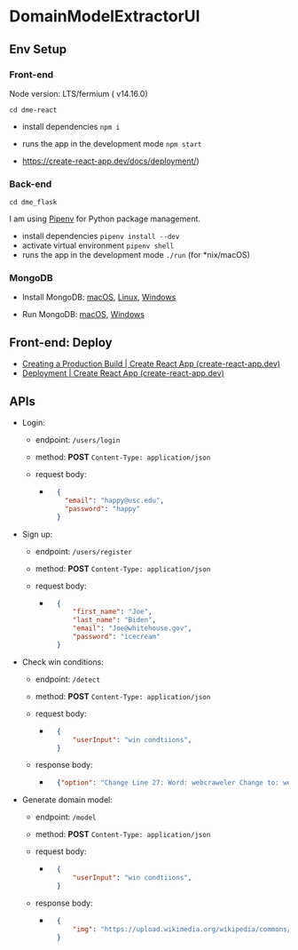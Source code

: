# DomainModelExtractorUI




## Env Setup
### Front-end

Node version: LTS/fermium ( v14.16.0)

```
cd dme-react
```

- install dependencies `npm i`
- runs the app in the development mode `npm start`

- https://create-react-app.dev/docs/deployment/)

### Back-end

```
cd dme_flask
```

I am using [Pipenv](https://github.com/pypa/pipenv) for Python package management.  

- install dependencies `pipenv install --dev`
- activate virtual environment ` pipenv shell `
- runs the app in the development mode `./run`  (for *nix/macOS)

### MongoDB

- Install MongoDB: [macOS](https://docs.mongodb.com/manual/tutorial/install-mongodb-on-os-x/#install-mongodb-community-edition), [Linux](https://docs.mongodb.com/manual/administration/install-on-linux/), [Windows](https://docs.mongodb.com/manual/tutorial/install-mongodb-on-windows/)

- Run MongoDB: [macOS](https://docs.mongodb.com/manual/tutorial/install-mongodb-on-os-x/#run-mongodb-community-edition), [Windows](https://docs.mongodb.com/manual/tutorial/install-mongodb-on-windows/#run-mongodb-community-edition-as-a-windows-service)



## Front-end: Deploy

- [Creating a Production Build | Create React App (create-react-app.dev)](https://create-react-app.dev/docs/production-build)
- [Deployment | Create React App (create-react-app.dev)](https://create-react-app.dev/docs/deployment/)

## APIs

- Login: 

    - endpoint: `/users/login`  

    - method: **POST** `Content-Type: application/json`

    - request body: 

        - ```json
            {
              "email": "happy@usc.edu",
              "password": "happy"
            }
            ```

- Sign up: 

    - endpoint: `/users/register`

    - method: **POST**  `Content-Type: application/json`

    - request body: 

        - ```json
            {
                "first_name": "Joe",
                "last_name": "Biden",
                "email": "Joe@whitehouse.gov",
                "password": "icecream"
            }
            ```

- Check win conditions: 

    - endpoint: `/detect`

    - method: **POST**  `Content-Type: application/json`

    - request body: 

        - ```json
            {
                "userInput": "win condtiions",
            }
            ```
        
    - response body:
    
        - ```json
            {"option": "Change Line 27: Word: webcraweler Change to: webcrawler"}
            ```
    
- Generate domain model: 

    - endpoint: `/model`

    - method: **POST**  `Content-Type: application/json`

    - request body: 

        - ```json
            {
                "userInput": "win condtiions",
            }
            ```
            
    
    - response body:
    
        - ```json
            {
                "img": "https://upload.wikimedia.org/wikipedia/commons/8/84/Apple_Campus_One_Infinite_Loop_Sign.jpg"
            }
            ```
    
            
    
    
    
    
    
    
    
    

